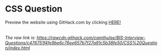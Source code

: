 # CSS Question

Preview the website using GitHack.com by clicking [HERE!](https://rawcdn.githack.com/camthulse/BIS-Interview-Questions/c476751f4fe9be6c76ee657b7f27a91c5b38fe50/CSS%20Question/index.html)
<br><br><br>
*The raw link is: https://rawcdn.githack.com/camthulse/BIS-Interview-Questions/c476751f4fe9be6c76ee657b7f27a91c5b38fe50/CSS%20Question/index.html*
